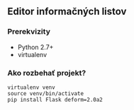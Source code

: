 Editor informačných listov
--------------------------

### Prerekvizity

* Python 2.7+
* virtualenv

### Ako rozbehať projekt?

    virtualenv venv
    source venv/bin/activate
    pip install Flask deform=2.0a2

